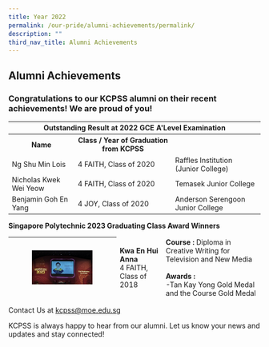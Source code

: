 ```yaml
---
title: Year 2022
permalink: /our-pride/alumni-achievements/permalink/
description: ""
third_nav_title: Alumni Achievements
---
```

## Alumni Achievements

### Congratulations to our KCPSS alumni on their recent achievements! We are proud of you!

<table>
<thead>
  <tr>
    <th colspan="3">Outstanding Result at 2022 GCE A'Level Examination</th>
  </tr>
</thead>
<tbody>
  <tr>
    <th>Name</th>
    <th>Class / Year of Graduation from KCPSS</th>
    <td></td>
  </tr>
  <tr>
    <td>Ng Shu Min Lois</td>
    <td>4 FAITH, Class of 2020</td>
    <td>Raffles Institution (Junior College)</td>
  </tr>
  <tr>
    <td> Nicholas Kwek Wei Yeow</td>
    <td>4 FAITH, Class of 2020</td>
    <td>Temasek Junior College</td>
  </tr>
  <tr>
    <td> Benjamin Goh En Yang</td>
    <td>4 JOY, Class of 2020</td>
    <td>Anderson Serengoon Junior College<br></td>
  </tr>
</tbody>
</table>

**Singapore Polytechnic 2023 Graduating Class Award Winners**

<table>
<thead>
  <tr>
    <th><img src="/images/The%20Kuo%20Chuan%20Experience/Our%20Pride/Alumni%20Achievements/kwanenhui.jpg" style="width:60%" alt="TanSongYi.jpg"></th>
		<td><b>Kwa En Hui Anna</b><br>4 FAITH, Class of 2018</td>
		<td><b>Course :</b> Diploma in Creative Writing for Television and New Media<br><br><b>Awards :</b><br>-Tan Kay Yong Gold Medal and the Course Gold Medal<br></td>
  </tr>
</thead>

</table>




Contact Us at&nbsp;<a href="mailto:kcpss@moe.edu.sg">kcpss@moe.edu.sg</a>

KCPSS is always happy to hear from our alumni. Let us know your news and updates and stay connected!